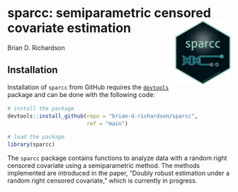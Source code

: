 
# sparcc: semiparametric censored covariate estimation <img id="sparcc_hex" src="man/figures/sparcc_hex.png" align="right" width="125"/>

Brian D. Richardson

## Installation

Installation of `sparcc` from GitHub requires the
[`devtools`](https://www.r-project.org/nosvn/pandoc/devtools.html)
package and can be done with the following code:

``` r
# install the package
devtools::install_github(repo = "brian-d-richardson/sparcc", 
                         ref = "main")
```

``` r
# load the package
library(sparcc)
```

The `sparcc` package contains functions to analyze data with a random
right censored covariate using a semiparametric method. The methods
implemented are introduced in the paper, “Doubly robust estimation under
a random right censored covariate,” which is currently in progress.
